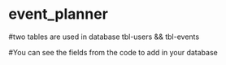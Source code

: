 # event_planner

#two tables are used in database tbl-users && tbl-events 

#You can see the fields from the code to add in your database